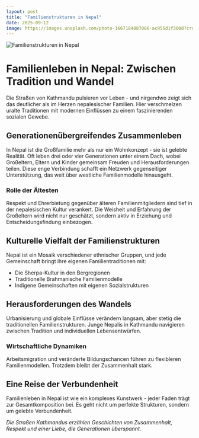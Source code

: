 ```yaml
---
layout: post
title: "Familienstrukturen in Nepal"
date: 2025-09-12
image: https://images.unsplash.com/photo-1667184087086-ac955d1f300d?crop=entropy&cs=tinysrgb&fit=max&fm=jpg&ixid=M3w3OTQ0MzZ8MHwxfHNlYXJjaHwxfHxGYW1pbGllbnN0cnVrdHVyZW4lMjBOZXBhbHxlbnwwfDB8fHwxNzU3NjQ3MjEyfDA&ixlib=rb-4.1.0&q=80&w=1080
---
```


![Familienstrukturen in Nepal](https://images.unsplash.com/photo-1667184087086-ac955d1f300d?crop=entropy&cs=tinysrgb&fit=max&fm=jpg&ixid=M3w3OTQ0MzZ8MHwxfHNlYXJjaHwxfHxGYW1pbGllbnN0cnVrdHVyZW4lMjBOZXBhbHxlbnwwfDB8fHwxNzU3NjQ3MjEyfDA&ixlib=rb-4.1.0&q=80&w=1080)

# Familienleben in Nepal: Zwischen Tradition und Wandel

Die Straßen von Kathmandu pulsieren vor Leben - und nirgendwo zeigt sich das deutlicher als im Herzen nepalesischer Familien. Hier verschmelzen uralte Traditionen mit modernen Einflüssen zu einem faszinierenden sozialen Gewebe.

## Generationenübergreifendes Zusammenleben

In Nepal ist die Großfamilie mehr als nur ein Wohnkonzept - sie ist gelebte Realität. Oft leben drei oder vier Generationen unter einem Dach, wobei Großeltern, Eltern und Kinder gemeinsam Freuden und Herausforderungen teilen. Diese enge Verbindung schafft ein Netzwerk gegenseitiger Unterstützung, das weit über westliche Familienmodelle hinausgeht.

### Rolle der Ältesten

Respekt und Ehrerbietung gegenüber älteren Familienmitgliedern sind tief in der nepalesischen Kultur verankert. Die Weisheit und Erfahrung der Großeltern wird nicht nur geschätzt, sondern aktiv in Erziehung und Entscheidungsfindung einbezogen.

## Kulturelle Vielfalt der Familienstrukturen

Nepal ist ein Mosaik verschiedener ethnischer Gruppen, und jede Gemeinschaft bringt ihre eigenen Familientraditionen mit:

- Die Sherpa-Kultur in den Bergregionen
- Traditionelle Brahmanische Familienmodelle
- Indigene Gemeinschaften mit eigenen Sozialstrukturen

## Herausforderungen des Wandels

Urbanisierung und globale Einflüsse verändern langsam, aber stetig die traditionellen Familienstrukturen. Junge Nepalis in Kathmandu navigieren zwischen Tradition und individuellen Lebensentwürfen.

### Wirtschaftliche Dynamiken

Arbeitsmigration und veränderte Bildungschancen führen zu flexibleren Familienmodellen. Trotzdem bleibt der Zusammenhalt stark.

## Eine Reise der Verbundenheit

Familienleben in Nepal ist wie ein komplexes Kunstwerk - jeder Faden trägt zur Gesamtkomposition bei. Es geht nicht um perfekte Strukturen, sondern um gelebte Verbundenheit.

*Die Straßen Kathmandus erzählen Geschichten von Zusammenhalt, Respekt und einer Liebe, die Generationen überspannt.*